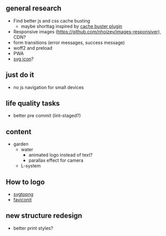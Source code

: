 ## general research
* Find better js and css cache busting
  * maybe shorttag inspired by [cache buster plugin](https://github.com/mightyplow/eleventy-plugin-cache-buster)
* Responsive images (https://github.com/nhoizey/images-responsiver), CDN?
* form transitions (error messages, success message)
* woff2 and preload
* PWA
* [svg icon](https://css-tricks.com/svg-favicons-in-action/)?

## just do it
* no js navigation for small devices

## life quality tasks
* better pre commit (lint-staged?)

## content
* garden
    - water
        - animated logo instead of text?
        - parallax effect for camera
    - L-system

## How to logo 
 - [svgtopng](https://svgtopng.com/)
 - [faviconit](http://faviconit.com/en)

## new structure redesign
- better print styles?